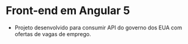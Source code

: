 # Front-end em Angular 5

* Projeto desenvolvido para consumir API do governo dos EUA com ofertas de vagas de emprego.
